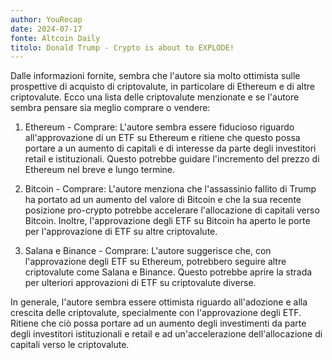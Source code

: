 ```yaml
---
author: YouRecap
date: 2024-07-17
fonte: Altcoin Daily
titolo: Donald Trump - Crypto is about to EXPLODE!
---
```


Dalle informazioni fornite, sembra che l'autore sia molto ottimista sulle prospettive di acquisto di criptovalute, in particolare di Ethereum e di altre criptovalute. Ecco una lista delle criptovalute menzionate e se l'autore sembra pensare sia meglio comprare o vendere:

1. Ethereum - Comprare: L'autore sembra essere fiducioso riguardo all'approvazione di un ETF su Ethereum e ritiene che questo possa portare a un aumento di capitali e di interesse da parte degli investitori retail e istituzionali. Questo potrebbe guidare l'incremento del prezzo di Ethereum nel breve e lungo termine.

2. Bitcoin - Comprare: L'autore menziona che l'assassinio fallito di Trump ha portato ad un aumento del valore di Bitcoin e che la sua recente posizione pro-crypto potrebbe accelerare l'allocazione di capitali verso Bitcoin. Inoltre, l'approvazione degli ETF su Bitcoin ha aperto le porte per l'approvazione di ETF su altre criptovalute.

3. Salana e Binance - Comprare: L'autore suggerisce che, con l'approvazione degli ETF su Ethereum, potrebbero seguire altre criptovalute come Salana e Binance. Questo potrebbe aprire la strada per ulteriori approvazioni di ETF su criptovalute diverse.

In generale, l'autore sembra essere ottimista riguardo all'adozione e alla crescita delle criptovalute, specialmente con l'approvazione degli ETF. Ritiene che ciò possa portare ad un aumento degli investimenti da parte degli investitori istituzionali e retail e ad un'accelerazione dell'allocazione di capitali verso le criptovalute.
